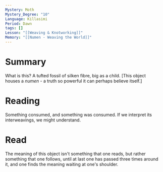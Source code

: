 ```yaml
---
Mystery: Moth
Mystery_Degree: "10"
Language: Killasimi
Period: Dawn
tags: []
Lesson: "[[Weaving & Knotworking]]"
Memory: "[[Numen - Weaving the World]]"
---
```

# Summary
What is this? A tufted fossil of silken fibre, big as a child. \[This object houses a <i>numen</i> - a truth so powerful it can perhaps believe itself.]
# Reading
Something consumed, and something was consumed. If we interpret its interweavings, we might understand.
# Read
The meaning of this object isn't something that one reads, but rather something that one follows, until at last one has passed three times around it, and one finds the meaning waiting at one's shoulder.